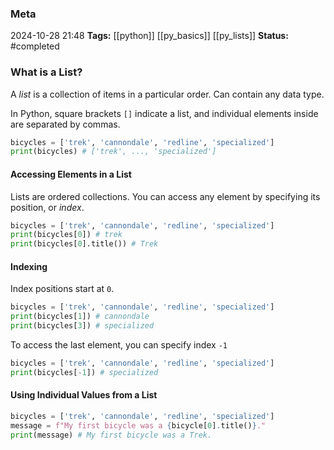 ### Meta
2024-10-28 21:48
**Tags:** [[python]] [[py_basics]] [[py_lists]]
**Status:** #completed 

### What is a List?
A *list* is a collection of items in a particular order. Can contain any data type.

In Python, square brackets `[]` indicate a list, and individual elements inside are separated by commas.
```Python title:example.py
bicycles = ['trek', 'cannondale', 'redline', 'specialized']
print(bicycles) # ['trek', ..., 'specialized']
```

#### Accessing Elements in a List
Lists are ordered collections. You can access any element by specifying its position, or *index*.
```Python title:example.py
bicycles = ['trek', 'cannondale', 'redline', 'specialized']
print(bicycles[0]) # trek
print(bicycles[0].title()) # Trek
```

#### Indexing
Index positions start at `0`.
```Python title:example.py
bicycles = ['trek', 'cannondale', 'redline', 'specialized']
print(bicycles[1]) # cannondale
print(bicycles[3]) # specialized
```

To access the last element, you can specify index `-1`
```Python title:example.py
bicycles = ['trek', 'cannondale', 'redline', 'specialized']
print(bicycles[-1]) # specialized
```

#### Using Individual Values from a List
```Python title:example.py
bicycles = ['trek', 'cannondale', 'redline', 'specialized']
message = f"My first bicycle was a {bicycle[0].title()}."
print(message) # My first bicycle was a Trek.
```